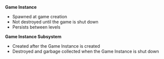 **Game Instance**
- Spawned at game creation
- Not destroyed until the game is shut down
- Persists between levels

**Game Instance Subsystem**
- Created after the Game Instance is created
- Destroyed and garbage collected when the Game Instance is shut down